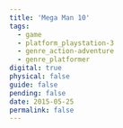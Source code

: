 ```yaml
---
title: 'Mega Man 10'
tags:
  - game
  - platform_playstation-3
  - genre_action-adventure
  - genre_platformer
digital: true
physical: false
guide: false
pending: false
date: 2015-05-25
permalink: false
---
```


